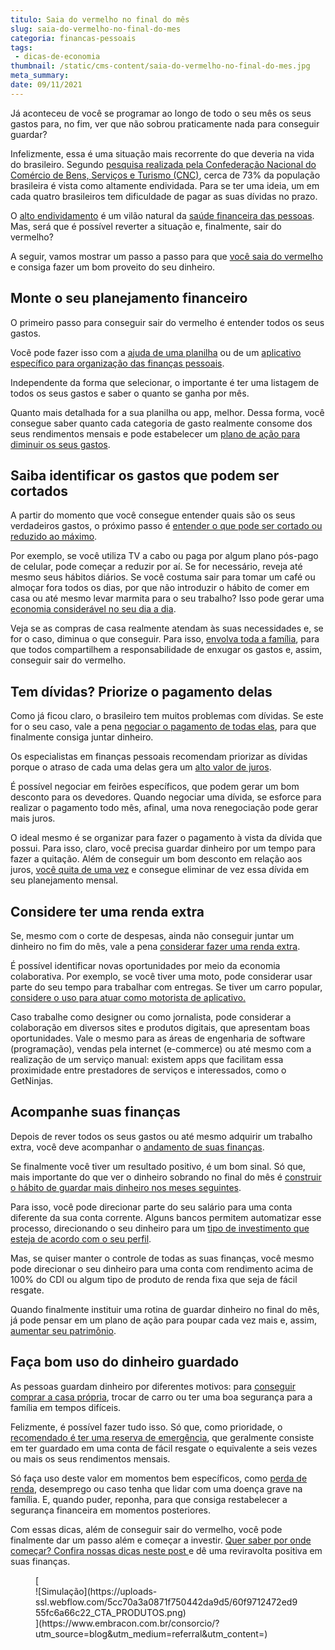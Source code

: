 ```yaml
---
titulo: Saia do vermelho no final do mês
slug: saia-do-vermelho-no-final-do-mes
categoria: financas-pessoais
tags:
 - dicas-de-economia
thumbnail: /static/cms-content/saia-do-vermelho-no-final-do-mes.jpg
meta_summary: 
date: 09/11/2021
---
```

Já aconteceu de você se programar ao longo de todo o seu mês os seus gastos para, no fim, ver que não sobrou praticamente nada para conseguir guardar?

Infelizmente, essa é uma situação mais recorrente do que deveria na vida do brasileiro. Segundo [pesquisa realizada pela Confederação Nacional do Comércio de Bens, Serviços e Turismo (CNC)](https://agenciabrasil.ebc.com.br/economia/noticia/2021-08/cnc-percentual-de-familias-com-dividas-chega-729), cerca de 73% da população brasileira é vista como altamente endividada. Para se ter uma ideia, um em cada quatro brasileiros tem dificuldade de pagar as suas dívidas no prazo.

O [alto endividamento](https://www.embracon.com.br/blog/dicas-para-sair-das-dividas) é um vilão natural da [saúde financeira das pessoas](https://www.embracon.com.br/blog/entenda-como-e-possivel-manter-a-saude-financeira-da-sua-familia). Mas, será que é possível reverter a situação e, finalmente, sair do vermelho?

A seguir, vamos mostrar um passo a passo para que [você saia do vermelho](https://www.embracon.com.br/blog/as-dicas-mais-valiosas-para-sair-do-vermelho) e consiga fazer um bom proveito do seu dinheiro.

Monte o seu planejamento financeiro 
------------------------------------

O primeiro passo para conseguir sair do vermelho é entender todos os seus gastos.

Você pode fazer isso com a [ajuda de uma planilha](https://www.embracon.com.br/blog/como-criar-uma-planilha-de-planejamento-financeiro) ou de um [aplicativo específico para organização das finanças pessoais](https://www.embracon.com.br/blog/aplicativos-para-manter-suas-financas-em-ordem).

Independente da forma que selecionar, o importante é ter uma listagem de todos os seus gastos e saber o quanto se ganha por mês.

Quanto mais detalhada for a sua planilha ou app, melhor. Dessa forma, você consegue saber quanto cada categoria de gasto realmente consome dos seus rendimentos mensais e pode estabelecer um [plano de ação para diminuir os seus gastos](https://www.embracon.com.br/blog/como-economizar-nos-principais-gastos-da-vida).

Saiba identificar os gastos que podem ser cortados 
---------------------------------------------------

A partir do momento que você consegue entender quais são os seus verdadeiros gastos, o próximo passo é [entender o que pode ser cortado ou reduzido ao máximo](https://www.embracon.com.br/blog/como-identificar-e-eliminar-gastos-desnecessarios).

Por exemplo, se você utiliza TV a cabo ou paga por algum plano pós-pago de celular, pode começar a reduzir por aí. Se for necessário, reveja até mesmo seus hábitos diários. Se você costuma sair para tomar um café ou almoçar fora todos os dias, por que não introduzir o hábito de comer em casa ou até mesmo levar marmita para o seu trabalho? Isso pode gerar uma [economia considerável no seu dia a dia](https://www.embracon.com.br/blog/como-diminuir-o-impulso-de-comprar).

Veja se as compras de casa realmente atendam às suas necessidades e, se for o caso, diminua o que conseguir. Para isso, [envolva toda a família](https://www.embracon.com.br/blog/envolva-seus-filhos-nas-financas-da-familia), para que todos compartilhem a responsabilidade de enxugar os gastos e, assim, conseguir sair do vermelho.

Tem dívidas? Priorize o pagamento delas 
----------------------------------------

Como já ficou claro, o brasileiro tem muitos problemas com dívidas. Se este for o seu caso, vale a pena [negociar o pagamento de todas elas](https://www.embracon.com.br/blog/4-dicas-para-conseguir-uma-boa-negociacao-na-hora-de-adquirir-o-seu-bem), para que finalmente consiga juntar dinheiro.

Os especialistas em finanças pessoais recomendam priorizar as dívidas porque o atraso de cada uma delas gera um [alto valor de juros](https://www.embracon.com.br/blog/como-os-juros-afetam-a-sua-vida).

É possível negociar em feirões específicos, que podem gerar um bom desconto para os devedores. Quando negociar uma dívida, se esforce para realizar o pagamento todo mês, afinal, uma nova renegociação pode gerar mais juros.

O ideal mesmo é se organizar para fazer o pagamento à vista da dívida que possui. Para isso, claro, você precisa guardar dinheiro por um tempo para fazer a quitação. Além de conseguir um bom desconto em relação aos juros, [você quita de uma vez](https://www.embracon.com.br/blog/quitacao-de-financiamento-como-usar-a-carta-de-credito) e consegue eliminar de vez essa dívida em seu planejamento mensal.

Considere ter uma renda extra 
------------------------------

Se, mesmo com o corte de despesas, ainda não conseguir juntar um dinheiro no fim do mês, vale a pena [considerar fazer uma renda extra](https://www.embracon.com.br/blog/7-dicas-de-como-conseguir-uma-renda-extra).

É possível identificar novas oportunidades por meio da economia colaborativa. Por exemplo, se você tiver uma moto, pode considerar usar parte do seu tempo para trabalhar com entregas. Se tiver um carro popular, [considere o uso para atuar como motorista de aplicativo.](https://www.embracon.com.br/blog/usando-meu-carro-como-meio-de-fazer-uma-renda-extra)

Caso trabalhe como designer ou como jornalista, pode considerar a colaboração em diversos sites e produtos digitais, que apresentam boas oportunidades. Vale o mesmo para as áreas de engenharia de software (programação), vendas pela internet (e-commerce) ou até mesmo com a realização de um serviço manual: existem apps que facilitam essa proximidade entre prestadores de serviços e interessados, como o GetNinjas.

Acompanhe suas finanças 
------------------------

Depois de rever todos os seus gastos ou até mesmo adquirir um trabalho extra, você deve acompanhar o [andamento de suas finanças](https://www.embracon.com.br/blog/5-maneiras-simples-de-investir-seu-dinheiro).

Se finalmente você tiver um resultado positivo, é um bom sinal. Só que, mais importante do que ver o dinheiro sobrando no final do mês é [construir o hábito de guardar mais dinheiro nos meses seguintes](https://www.embracon.com.br/blog/comece-a-guardar-dinheiro-hoje-mesmo).

Para isso, você pode direcionar parte do seu salário para uma conta diferente da sua conta corrente. Alguns bancos permitem automatizar esse processo, direcionando o seu dinheiro para um [tipo de investimento que esteja de acordo com o seu perfil](https://www.embracon.com.br/blog/perfil-de-investidor-conheca-os-tipos-e-saiba-qual-e-o-seu).

Mas, se quiser manter o controle de todas as suas finanças, você mesmo pode direcionar o seu dinheiro para uma conta com rendimento acima de 100% do CDI ou algum tipo de produto de renda fixa que seja de fácil resgate.

Quando finalmente instituir uma rotina de guardar dinheiro no final do mês, já pode pensar em um plano de ação para poupar cada vez mais e, assim, [aumentar seu patrimônio](https://www.embracon.com.br/blog/5-formas-de-aumentar-seu-patrimonio-com-o-consorcio).

Faça bom uso do dinheiro guardado 
----------------------------------

As pessoas guardam dinheiro por diferentes motivos: para [conseguir comprar a casa própria](https://www.embracon.com.br/blog/como-conquistar-a-estabilidade-da-casa-propria), trocar de carro ou ter uma boa segurança para a família em tempos difíceis.

Felizmente, é possível fazer tudo isso. Só que, como prioridade, o [recomendado é ter uma reserva de emergência](https://www.embracon.com.br/blog/quando-usar-a-reserva-de-emergencia), que geralmente consiste em ter guardado em uma conta de fácil resgate o equivalente a seis vezes ou mais os seus rendimentos mensais.

Só faça uso deste valor em momentos bem específicos, como [perda de renda](https://www.embracon.com.br/blog/perda-de-renda-como-lidar), desemprego ou caso tenha que lidar com uma doença grave na família. E, quando puder, reponha, para que consiga restabelecer a segurança financeira em momentos posteriores.

Com essas dicas, além de conseguir sair do vermelho, você pode finalmente dar um passo além e começar a investir. [Quer saber por onde começar? Confira nossas dicas neste post ](https://www.embracon.com.br/blog/conheca-4-opcoes-para-quem-quer-comecar-a-investir)e dê uma reviravolta positiva em suas finanças.

<figure class="w-richtext-figure-type-image w-richtext-align-center">[<div>![Simulação](https://uploads-ssl.webflow.com/5cc70a3a0871f750442da9d5/60f9712472ed955fc6a66c22_CTA_PRODUTOS.png)</div>](https://www.embracon.com.br/consorcio/?utm_source=blog&utm_medium=referral&utm_content=)</figure>
